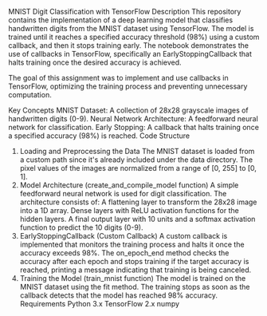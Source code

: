 MNIST Digit Classification with TensorFlow
Description
This repository contains the implementation of a deep learning model that classifies handwritten digits from the MNIST dataset using TensorFlow. The model is trained until it reaches a specified accuracy threshold (98%) using a custom callback, and then it stops training early. The notebook demonstrates the use of callbacks in TensorFlow, specifically an EarlyStoppingCallback that halts training once the desired accuracy is achieved.

The goal of this assignment was to implement and use callbacks in TensorFlow, optimizing the training process and preventing unnecessary computation.

Key Concepts
MNIST Dataset: A collection of 28x28 grayscale images of handwritten digits (0-9).
Neural Network Architecture: A feedforward neural network for classification.
Early Stopping: A callback that halts training once a specified accuracy (98%) is reached.
Code Structure
1. Loading and Preprocessing the Data
The MNIST dataset is loaded from a custom path since it's already included under the data directory.
The pixel values of the images are normalized from a range of [0, 255] to [0, 1].
2. Model Architecture (create_and_compile_model function)
A simple feedforward neural network is used for digit classification.
The architecture consists of:
A flattening layer to transform the 28x28 image into a 1D array.
Dense layers with ReLU activation functions for the hidden layers.
A final output layer with 10 units and a softmax activation function to predict the 10 digits (0-9).
3. EarlyStoppingCallback (Custom Callback)
A custom callback is implemented that monitors the training process and halts it once the accuracy exceeds 98%.
The on_epoch_end method checks the accuracy after each epoch and stops training if the target accuracy is reached, printing a message indicating that training is being canceled.
4. Training the Model (train_mnist function)
The model is trained on the MNIST dataset using the fit method.
The training stops as soon as the callback detects that the model has reached 98% accuracy.
Requirements
Python 3.x
TensorFlow 2.x
numpy
